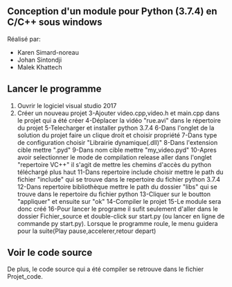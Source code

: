 Conception d'un module pour Python (3.7.4) en C/C++ sous windows
-----------------------------------------------------------------
Réalisé par:
- Karen Simard-noreau
- Johan Sintondji
- Malek Khattech

Lancer le programme 
--------------------
1. Ouvrir le logiciel visual studio 2017
2. Créer un nouveau projet 
3-Ajouter video.cpp,video.h et main.cpp dans le projet qui a été créer 
4-Déplacer la vidéo "rue.avi" dans le répertoire du projet 
5-Telecharger et installer python 3.7.4 
6-Dans l'onglet de la solution du projet faire un clique droit et choisir propriété
7-Dans type de configuration choisir "Librairie dynamique(.dll)"
8-Dans l'extension cible mettre ".pyd"
9-Dans nom cible mettre "my_video.pyd"
10-Apres avoir selectionner le mode de compilation release aller dans l'onglet "repertoire VC++" il s'agit de mettre les chemins d'accès du python téléchargé plus haut
11-Dans repertoire include choisir mettre le path du fichier "include" qui se trouve dans le repertoire du fichier python 3.7.4
12-Dans repertoire bibliothèque mettre le path du dossier "libs" qui se trouve dans le repertoire du fichier python 
13-Cliquer sur le boutton "appliquer" et ensuite sur "ok"
14-Compiler le projet 
15-Le module sera donc créé 
16-Pour lancer le programe il sufit seulement d'aller dans le dossier Fichier_source et double-click sur start.py
(ou lancer en ligne de commande py start.py). Lorsque le programme roule, le menu guidera pour la suite(Play pause,accelerer,retour depart)


Voir le code source
--------------------
De plus, le code source qui a été compiler se retrouve dans le fichier Projet_code.
